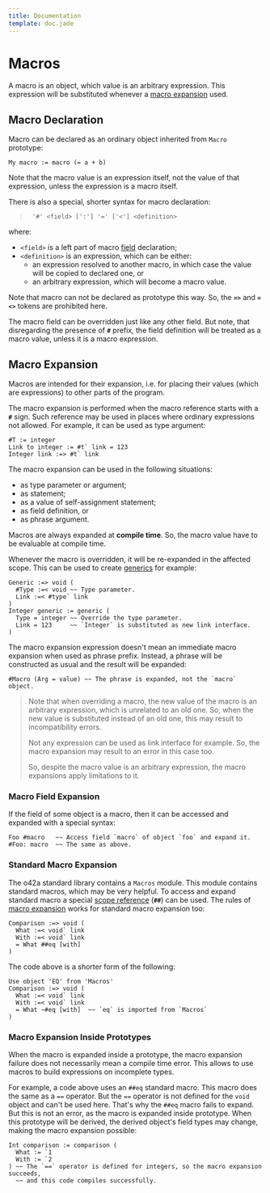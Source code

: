 ```yaml
---
title: Documentation
template: doc.jade
---
```


Macros
======
<!--
Copyright (C) 2012-2013 Ruslan Lopatin.
Permission is granted to copy, distribute and/or modify this document
under the terms of the GNU Free Documentation License, Version 1.3
or any later version published by the Free Software Foundation;
with no Invariant Sections, no Front-Cover Texts, and no Back-Cover Texts.
A copy of the license is included in the section entitled "GNU
Free Documentation License".
-->

A macro is an object, which value is an arbitrary expression. This expression
will be substituted whenever a [macro expansion](#macro_expansion) used.


Macro Declaration
-----------------

Macro can be declared as an ordinary object inherited from `Macro` prototype:
```o42a
My macro := macro (= a + b)
```
Note that the macro value is an expression itself, not the value of that
expression, unless the expression is a macro itself.

There is also a special, shorter syntax for macro declaration:

> ` '#' <field> [':'] '=' ['<'] <definition>`

where:

* `<field>` is a left part of macro
  [field](/docs/objects/fields.html#field_declaration) declaration;
* `<definition>` is an expression, which can be either:
    * an expression resolved to another macro, in which case the value will be
      copied to declared one, or
    * an arbitrary expression, which will become a macro value.

Note that macro can not be declared as prototype this way. So, the **`=>`** 
and **`=<>`** tokens are prohibited here.

The macro field can be overridden just like any other field. But note, that
disregarding the presence of **`#`** prefix, the field definition will be
treated as a macro value, unless it is a macro expression.


Macro Expansion
---------------

Macros are intended for their expansion, i.e. for placing their values
(which are expressions) to other parts of the program.

The macro expansion is performed when the macro reference starts with a **`#`**
sign. Such reference may be used in places where ordinary expressions not
allowed. For example, it can be used as type argument:
```o42a
#T := integer
Link to integer := #t` link = 123
Integer link :=> #t` link
```

The macro expansion can be used in the following situations:

* as type parameter or argument;
* as statement;
* as a value of self-assignment statement;
* as field definition, or
* as phrase argument.

Macros are always expanded at **compile time**. So, the macro value have to be
evaluable at compile time.

Whenever the macro is overridden, it will be re-expanded in the affected scope.
This can be used to create [generics][] for example:
```o42a
Generic :=> void (
  #Type :=< void ~~ Type parameter.
  Link :=< #type` link
)
Integer generic := generic (
  Type = integer ~~ Override the type parameter.
  Link = 123     ~~ `Integer` is substituted as new link interface.
)
```

[generics]: http://wikipedia.org/wiki/Generic_programming

The macro expansion expression doesn't mean an immediate macro expansion when
used as phrase prefix. Instead, a phrase will be constructed as usual and the
result will be expanded:
```o42a
#Macro (Arg = value) ~~ The phrase is expanded, not the `macro` object.
```

> Note that when overriding a macro, the new value of the macro is an
> arbitrary expression, which is unrelated to an old one. So, when the new value
> is substituted instead of an old one, this may result to incompatibility
> errors.
>
> Not any expression can be used as link interface for example.
> So, the macro expansion may result to an error in this case too.
>
> So, despite the macro value is an arbitrary expression, the macro expansions
> apply limitations to it.


### Macro Field Expansion ###

If the field of some object is a macro, then it can be accessed and expanded
with a special syntax:
```o42a
Foo #macro   ~~ Access field `macro` of object `foo` and expand it.
#Foo: macro  ~~ The same as above.
```


### Standard Macro Expansion ###

The o42a standard library contains a `Macros` module. This module contains
standard macros, which may be very helpful. To access and expand standard macro
a special [scope reference](../expressions/references.html#scope_references)
(**`##`**) can be used. The rules of
[macro expansion](#macro_expansion) works for standard macro expansion too:
```o42a
Comparison :=> void (
  What :=< void` link
  With :=< void` link
  = What ##eq [with]
)
```

The code above is a shorter form of the following:
```o42a
Use object 'EQ' from 'Macros'
Comparison :=> void (
  What :=< void` link
  With :=< void` link
  = What ~#eq [with]  ~~ `eq` is imported from `Macros`
)
```


### Macro Expansion Inside Prototypes  ###

When the macro is expanded inside a prototype, the macro expansion failure does
not necessarily mean a compile time error. This allows to use macros to build
expressions on incomplete types.

For example, a code above uses an `##eq` standard macro. This macro does the
same as a `==` operator. But the `==` operator is not defined for the `void`
object and can't be used here. That's why the `##eq` macro fails to expand. But
this is not an error, as the macro is expanded inside prototype. When this
prototype will be derived, the derived object's field types may change, making
the macro expansion possible:
```o42a
Int comparison := comparison (
  What := `1
  With := `2
) ~~ The `==` operator is defined for integers, so the macro expansion succeeds,
  ~~ and this code compiles successfully.
```
